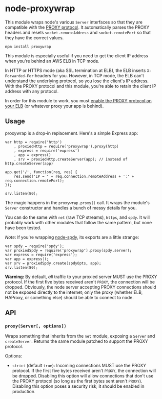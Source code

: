node-proxywrap
==============

This module wraps node's various `Server` interfaces so that they are compatible with the [PROXY protocol](http://haproxy.1wt.eu/download/1.5/doc/proxy-protocol.txt).  It automatically parses the PROXY headers and resets `socket.remoteAddress` and `socket.remotePort` so that they have the correct values.

    npm install proxywrap

This module is especially useful if you need to get the client IP address when you're behind an AWS ELB in TCP mode.

In HTTP or HTTPS mode (aka SSL termination at ELB), the ELB inserts `X-Forwarded-For` headers for you.  However, in TCP mode, the ELB can't understand the underlying protocol, so you lose the client's IP address.  With the PROXY protocol and this module, you're able to retain the client IP address with any protocol.

In order for this module to work, you must [enable the PROXY protocol on your ELB](http://docs.aws.amazon.com/ElasticLoadBalancing/latest/DeveloperGuide/enable-proxy-protocol.html) (or whatever proxy your app is behind).

Usage
-----

proxywrap is a drop-in replacement.  Here's a simple Express app:

    var http = require('http')
        , proxiedHttp = require('proxywrap').proxy(http)
        , express = require('express')
        , app = express()
        , srv = proxiedHttp.createServer(app); // instead of http.createServer(app)

    app.get('/', function(req, res) {
        res.send('IP = ' + req.connection.remoteAddress + ':' + req.connection.remotePort);
    });

    srv.listen(80);

The magic happens in the `proxywrap.proxy()` call.  It wraps the module's `Server` constructor and handles a bunch of messy details for you.

You can do the same with `net` (raw TCP streams), `https`, and `spdy`.  It will probably work with other modules that follow the same pattern, but none have been tested.

*Note*: If you're wrapping [node-spdy](https://github.com/indutny/node-spdy), its exports are a little strange:

    var spdy = require('spdy');
    var proxiedSpdy = require('proxywrap').proxy(spdy.server);
    var express = require('express');
    var app = express();
    var srv = proxiedSpdy.create(spdyOpts, app);
    srv.listen(80);

**Warning:** By default, *all* traffic to your proxied server MUST use the PROXY protocol.  If the first five bytes received aren't `PROXY`, the connection will be dropped.  Obviously, the node server accepting PROXY connections should not be exposed directly to the internet; only the proxy (whether ELB, HAProxy, or something else) should be able to connect to node.

API
---

### `proxy(Server[, options])`

Wraps something that inherits from the `net` module, exposing a `Server` and `createServer`.  Returns the same module patched to support the PROXY protocol.

Options:

- `strict` (default `true`): Incoming connections MUST use the PROXY protocol.  If the first five bytes received aren't `PROXY`, the connection will be dropped.  Disabling this option will allow connections that don't use the PROXY protocol (so long as the first bytes sent aren't `PROXY`).  Disabling this option poses a security risk; it should be enabled in production.
